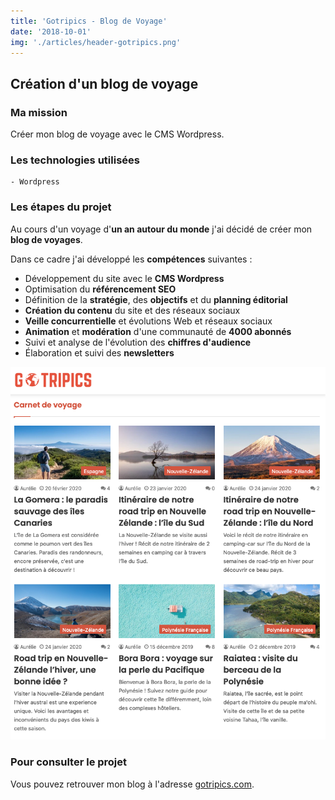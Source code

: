 ```yaml
---
title: 'Gotripics - Blog de Voyage'
date: '2018-10-01'
img: './articles/header-gotripics.png'
---
```


## Création d'un blog de voyage

### Ma mission
Créer mon blog de voyage avec le CMS Wordpress.

### Les technologies utilisées
    - Wordpress

### Les étapes du projet
Au cours d'un voyage d'**un an autour du monde** j'ai décidé de créer mon **blog de voyages**.

Dans ce cadre j'ai développé les **compétences** suivantes :
- Développement du site avec le **CMS Wordpress**
- Optimisation du **référencement SEO**
- Définition de la **stratégie**, des **objectifs** et du **planning éditorial**
- **Création du contenu** du site et des réseaux sociaux
- **Veille concurrentielle** et évolutions Web et réseaux sociaux 
- **Animation** et **modération** d'une communauté de **4000 abonnés**
- Suivi et analyse de l'évolution des **chiffres d'audience**
- Élaboration et suivi des **newsletters**

![carnets de voyage](./img-gotripics/carnet-voyage-gotripics.png)

### Pour consulter le projet
Vous pouvez retrouver mon blog à l'adresse [gotripics.com](https://www.gotripics.com/ "Consulter mon blog").